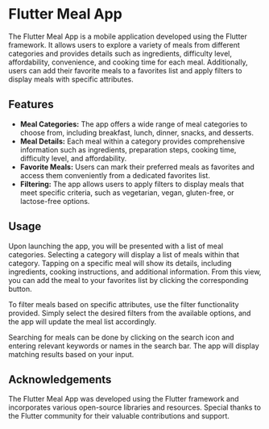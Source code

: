 # Flutter Meal App

The Flutter Meal App is a mobile application developed using the Flutter framework. It allows users to explore a variety of meals from different categories and provides details such as ingredients, difficulty level, affordability, convenience, and cooking time for each meal. Additionally, users can add their favorite meals to a favorites list and apply filters to display meals with specific attributes.

## Features

- **Meal Categories:** The app offers a wide range of meal categories to choose from, including breakfast, lunch, dinner, snacks, and desserts.
- **Meal Details:** Each meal within a category provides comprehensive information such as ingredients, preparation steps, cooking time, difficulty level, and affordability.
- **Favorite Meals:** Users can mark their preferred meals as favorites and access them conveniently from a dedicated favorites list.
- **Filtering:** The app allows users to apply filters to display meals that meet specific criteria, such as vegetarian, vegan, gluten-free, or lactose-free options.

## Usage

Upon launching the app, you will be presented with a list of meal categories. Selecting a category will display a list of meals within that category. Tapping on a specific meal will show its details, including ingredients, cooking instructions, and additional information. From this view, you can add the meal to your favorites list by clicking the corresponding button.

To filter meals based on specific attributes, use the filter functionality provided. Simply select the desired filters from the available options, and the app will update the meal list accordingly.

Searching for meals can be done by clicking on the search icon and entering relevant keywords or names in the search bar. The app will display matching results based on your input.

## Acknowledgements

The Flutter Meal App was developed using the Flutter framework and incorporates various open-source libraries and resources. Special thanks to the Flutter community for their valuable contributions and support.


